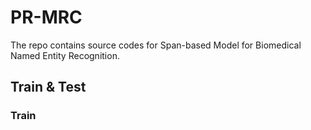 # PR-MRC
The repo contains source codes for Span-based Model for Biomedical Named Entity Recognition.
## Train & Test
### Train
